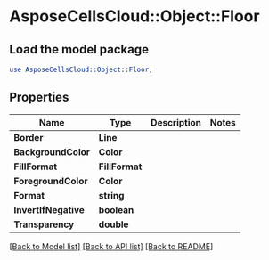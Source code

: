 # AsposeCellsCloud::Object::Floor 

## Load the model package
```perl
use AsposeCellsCloud::Object::Floor;
```

## Properties
Name | Type | Description | Notes
------------ | ------------- | ------------- | -------------
**Border** | **Line** |  |
**BackgroundColor** | **Color** |  |
**FillFormat** | **FillFormat** |  |
**ForegroundColor** | **Color** |  |
**Format** | **string** |  |
**InvertIfNegative** | **boolean** |  |
**Transparency** | **double** |  |  

[[Back to Model list]](../README.md#documentation-for-models) [[Back to API list]](../README.md#documentation-for-api-endpoints) [[Back to README]](../README.md)

